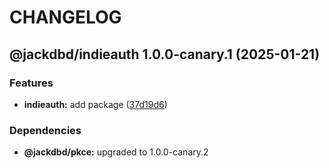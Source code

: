 # CHANGELOG

## @jackdbd/indieauth 1.0.0-canary.1 (2025-01-21)


### Features

* **indieauth:** add package ([37d19d6](https://github.com/jackdbd/rapido/commit/37d19d6d21b362e147c0dc68e8991e33e19ccf53))



### Dependencies

* **@jackdbd/pkce:** upgraded to 1.0.0-canary.2
